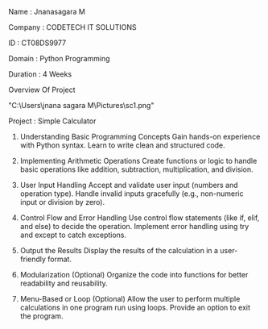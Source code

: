 Name : Jnanasagara M

Company : CODETECH IT SOLUTIONS

ID : CT08DS9977

Domain : Python Programming

Duration : 4 Weeks

Overview Of Project

"C:\Users\jnana sagara M\Pictures\sc1.png"

Project : Simple Calculator

1. Understanding Basic Programming Concepts
Gain hands-on experience with Python syntax.
Learn to write clean and structured code.

2. Implementing Arithmetic Operations
Create functions or logic to handle basic operations like addition, subtraction, multiplication, and division.

3. User Input Handling
Accept and validate user input (numbers and operation type).
Handle invalid inputs gracefully (e.g., non-numeric input or division by zero).

4. Control Flow and Error Handling
Use control flow statements (like if, elif, and else) to decide the operation.
Implement error handling using try and except to catch exceptions.

5. Output the Results
Display the results of the calculation in a user-friendly format.

6. Modularization (Optional)
Organize the code into functions for better readability and reusability.

7. Menu-Based or Loop (Optional)
Allow the user to perform multiple calculations in one program run using loops.
Provide an option to exit the program.


